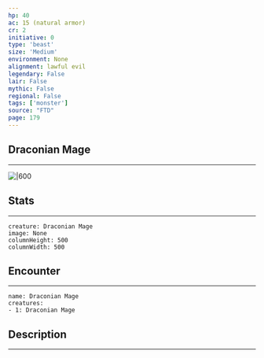 ```yaml
---
hp: 40
ac: 15 (natural armor)
cr: 2
initiative: 0
type: 'beast'    
size: 'Medium'
environment: None
alignment: lawful evil
legendary: False
lair: False
mythic: False
regional: False
tags: ['monster']
source: "FTD"
page: 179
---
```


## Draconian Mage
---

![|600](D:/Program%20Files/5e.tools/img/bestiary/FTD/Draconian%20Mage.webp)

## Stats
---

```statblock
creature: Draconian Mage
image: None
columnHeight: 500
columnWidth: 500
```

## Encounter
---

```encounter-table
name: Draconian Mage
creatures:
- 1: Draconian Mage
```

## Description
---




